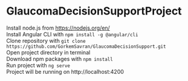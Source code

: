 # GlaucomaDecisionSupportProject


Install node.js from https://nodejs.org/en/ <br>
Install Angular CLI with `npm install -g @angular/cli` <br>
Clone repository with `git clone https://github.com/GorkemSavran/GlaucomaDecisionSupport.git` <br>
Open project directory in terminal <br>
Download npm packages with `npm install` <br>
Run project with `ng serve` <br>
Project will be running on http://localhost:4200 <br>
